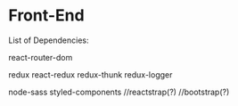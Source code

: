 
# Front-End

List of Dependencies: 

react-router-dom

redux
react-redux
redux-thunk
redux-logger

node-sass
styled-components
//reactstrap(?)
//bootstrap(?)


